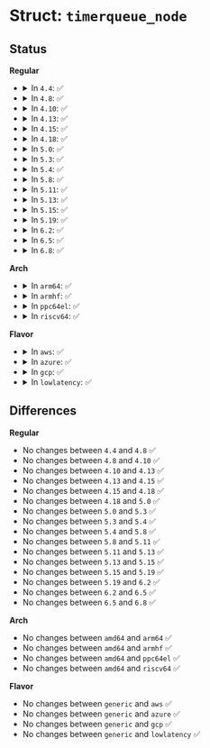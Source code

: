 # Struct: <code>timerqueue_node</code>

## Status
<b>Regular</b>
<ul>
<li>
<details>
<summary>In <code>4.4</code>: ✅</summary>

```c
struct timerqueue_node {
    struct rb_node node;
    ktime_t expires;
};
```
</details>
</li>
<li>
<details>
<summary>In <code>4.8</code>: ✅</summary>

```c
struct timerqueue_node {
    struct rb_node node;
    ktime_t expires;
};
```
</details>
</li>
<li>
<details>
<summary>In <code>4.10</code>: ✅</summary>

```c
struct timerqueue_node {
    struct rb_node node;
    ktime_t expires;
};
```
</details>
</li>
<li>
<details>
<summary>In <code>4.13</code>: ✅</summary>

```c
struct timerqueue_node {
    struct rb_node node;
    ktime_t expires;
};
```
</details>
</li>
<li>
<details>
<summary>In <code>4.15</code>: ✅</summary>

```c
struct timerqueue_node {
    struct rb_node node;
    ktime_t expires;
};
```
</details>
</li>
<li>
<details>
<summary>In <code>4.18</code>: ✅</summary>

```c
struct timerqueue_node {
    struct rb_node node;
    ktime_t expires;
};
```
</details>
</li>
<li>
<details>
<summary>In <code>5.0</code>: ✅</summary>

```c
struct timerqueue_node {
    struct rb_node node;
    ktime_t expires;
};
```
</details>
</li>
<li>
<details>
<summary>In <code>5.3</code>: ✅</summary>

```c
struct timerqueue_node {
    struct rb_node node;
    ktime_t expires;
};
```
</details>
</li>
<li>
<details>
<summary>In <code>5.4</code>: ✅</summary>

```c
struct timerqueue_node {
    struct rb_node node;
    ktime_t expires;
};
```
</details>
</li>
<li>
<details>
<summary>In <code>5.8</code>: ✅</summary>

```c
struct timerqueue_node {
    struct rb_node node;
    ktime_t expires;
};
```
</details>
</li>
<li>
<details>
<summary>In <code>5.11</code>: ✅</summary>

```c
struct timerqueue_node {
    struct rb_node node;
    ktime_t expires;
};
```
</details>
</li>
<li>
<details>
<summary>In <code>5.13</code>: ✅</summary>

```c
struct timerqueue_node {
    struct rb_node node;
    ktime_t expires;
};
```
</details>
</li>
<li>
<details>
<summary>In <code>5.15</code>: ✅</summary>

```c
struct timerqueue_node {
    struct rb_node node;
    ktime_t expires;
};
```
</details>
</li>
<li>
<details>
<summary>In <code>5.19</code>: ✅</summary>

```c
struct timerqueue_node {
    struct rb_node node;
    ktime_t expires;
};
```
</details>
</li>
<li>
<details>
<summary>In <code>6.2</code>: ✅</summary>

```c
struct timerqueue_node {
    struct rb_node node;
    ktime_t expires;
};
```
</details>
</li>
<li>
<details>
<summary>In <code>6.5</code>: ✅</summary>

```c
struct timerqueue_node {
    struct rb_node node;
    ktime_t expires;
};
```
</details>
</li>
<li>
<details>
<summary>In <code>6.8</code>: ✅</summary>

```c
struct timerqueue_node {
    struct rb_node node;
    ktime_t expires;
};
```
</details>
</li>
</ul>
<b>Arch</b>
<ul>
<li>
<details>
<summary>In <code>arm64</code>: ✅</summary>

```c
struct timerqueue_node {
    struct rb_node node;
    ktime_t expires;
};
```
</details>
</li>
<li>
<details>
<summary>In <code>armhf</code>: ✅</summary>

```c
struct timerqueue_node {
    struct rb_node node;
    ktime_t expires;
};
```
</details>
</li>
<li>
<details>
<summary>In <code>ppc64el</code>: ✅</summary>

```c
struct timerqueue_node {
    struct rb_node node;
    ktime_t expires;
};
```
</details>
</li>
<li>
<details>
<summary>In <code>riscv64</code>: ✅</summary>

```c
struct timerqueue_node {
    struct rb_node node;
    ktime_t expires;
};
```
</details>
</li>
</ul>
<b>Flavor</b>
<ul>
<li>
<details>
<summary>In <code>aws</code>: ✅</summary>

```c
struct timerqueue_node {
    struct rb_node node;
    ktime_t expires;
};
```
</details>
</li>
<li>
<details>
<summary>In <code>azure</code>: ✅</summary>

```c
struct timerqueue_node {
    struct rb_node node;
    ktime_t expires;
};
```
</details>
</li>
<li>
<details>
<summary>In <code>gcp</code>: ✅</summary>

```c
struct timerqueue_node {
    struct rb_node node;
    ktime_t expires;
};
```
</details>
</li>
<li>
<details>
<summary>In <code>lowlatency</code>: ✅</summary>

```c
struct timerqueue_node {
    struct rb_node node;
    ktime_t expires;
};
```
</details>
</li>
</ul>

## Differences
<b>Regular</b>
<ul>
<li>
No changes between <code>4.4</code> and <code>4.8</code> ✅
</li>
<li>
No changes between <code>4.8</code> and <code>4.10</code> ✅
</li>
<li>
No changes between <code>4.10</code> and <code>4.13</code> ✅
</li>
<li>
No changes between <code>4.13</code> and <code>4.15</code> ✅
</li>
<li>
No changes between <code>4.15</code> and <code>4.18</code> ✅
</li>
<li>
No changes between <code>4.18</code> and <code>5.0</code> ✅
</li>
<li>
No changes between <code>5.0</code> and <code>5.3</code> ✅
</li>
<li>
No changes between <code>5.3</code> and <code>5.4</code> ✅
</li>
<li>
No changes between <code>5.4</code> and <code>5.8</code> ✅
</li>
<li>
No changes between <code>5.8</code> and <code>5.11</code> ✅
</li>
<li>
No changes between <code>5.11</code> and <code>5.13</code> ✅
</li>
<li>
No changes between <code>5.13</code> and <code>5.15</code> ✅
</li>
<li>
No changes between <code>5.15</code> and <code>5.19</code> ✅
</li>
<li>
No changes between <code>5.19</code> and <code>6.2</code> ✅
</li>
<li>
No changes between <code>6.2</code> and <code>6.5</code> ✅
</li>
<li>
No changes between <code>6.5</code> and <code>6.8</code> ✅
</li>
</ul>
<b>Arch</b>
<ul>
<li>
No changes between <code>amd64</code> and <code>arm64</code> ✅
</li>
<li>
No changes between <code>amd64</code> and <code>armhf</code> ✅
</li>
<li>
No changes between <code>amd64</code> and <code>ppc64el</code> ✅
</li>
<li>
No changes between <code>amd64</code> and <code>riscv64</code> ✅
</li>
</ul>
<b>Flavor</b>
<ul>
<li>
No changes between <code>generic</code> and <code>aws</code> ✅
</li>
<li>
No changes between <code>generic</code> and <code>azure</code> ✅
</li>
<li>
No changes between <code>generic</code> and <code>gcp</code> ✅
</li>
<li>
No changes between <code>generic</code> and <code>lowlatency</code> ✅
</li>
</ul>
